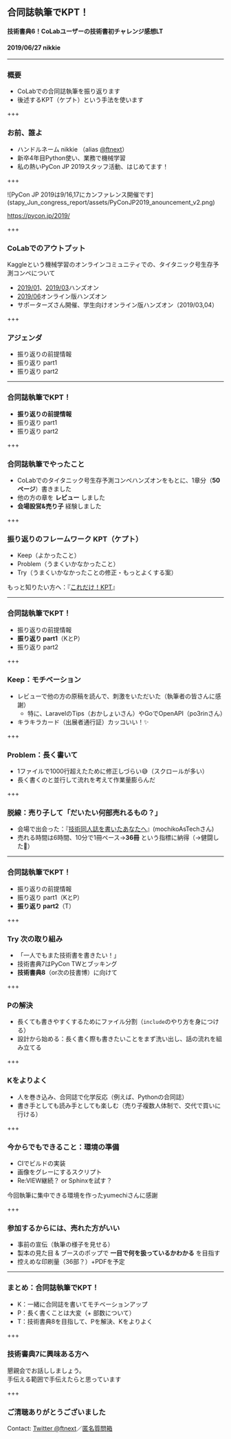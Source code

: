 ## 合同誌執筆でKPT！
#### 技術書典6！CoLabユーザーの技術書初チャレンジ感想LT
#### 2019/06/27 nikkie

---

### 概要

- CoLabでの合同誌執筆を振り返ります
- 後述するKPT（ケプト）という手法を使います

+++

### お前、誰よ

- ハンドルネーム nikkie （alias [@ftnext](https://twitter.com/ftnext)）
- 新卒4年目Python使い、業務で機械学習
- 私の熱いPyCon JP 2019スタッフ活動、はじめてます！

+++

<span class="eighty-percent-img">
![PyCon JP 2019は9/16,17にカンファレンス開催です](stapy_Jun_congress_report/assets/PyConJP2019_anouncement_v2.png)
</span>

https://pycon.jp/2019/

+++

### CoLabでのアウトプット

Kaggleという機械学習のオンラインコミュニティでの、タイタニック号生存予測コンペについて

- [2019/01](https://gitpitch.com/ftnext/2019_slides/master?p=spz_Jan_titanic_handson)、[2019/03](https://gitpitch.com/ftnext/2019_slides/master?p=spz_Mar_titanic_handson2)ハンズオン
- [2019/06](https://gitpitch.com/ftnext/2019_slides/master?p=spz_Jun_titanic_handson3)オンライン版ハンズオン
- サポーターズさん開催、学生向けオンライン版ハンズオン（2019/03,04）

+++

### アジェンダ

- 振り返りの前提情報
- 振り返り part1
- 振り返り part2

---

### 合同誌執筆でKPT！

- **振り返りの前提情報**
- 振り返り part1
- 振り返り part2

+++

### 合同誌執筆でやったこと

- CoLabでのタイタニック号生存予測コンペハンズオンをもとに、1章分（**50ページ**）書きました
- 他の方の章を **レビュー** しました
- **会場設営&売り子** 経験しました

+++

### 振り返りのフレームワーク KPT（ケプト）

- Keep（よかったこと）
- Problem（うまくいかなかったこと）
- Try（うまくいかなかったことの修正・もっとよくする案）

もっと知りたい方へ：『[これだけ！KPT](https://www.amazon.co.jp/dp/B00EVHZPS0/)』

---

### 合同誌執筆でKPT！

- 振り返りの前提情報
- **振り返り part1**（KとP）
- 振り返り part2

+++

### Keep：モチベーション

- レビューで他の方の原稿を読んで、刺激をいただいた（執筆者の皆さんに感謝）
  - 特に、LaravelのTips（おかしょいさん）やGoでOpenAPI（po3rinさん）
- キラキラカード（出展者通行証）カッコいい！✨

+++

### Problem：長く書いて

- 1ファイルで1000行超えたために修正しづらい😅（スクロールが多い）
- 長く書くのと並行して流れを考えて作業量膨らんだ

+++

### 脱線：売り子して「だいたい何部売れるもの？」

- 会場で出会った：『[技術同人誌を書いたあなたへ](https://booth.pm/ja/items/1316774)』(mochikoAsTechさん)
- 売れる時間は6時間、10分で1冊ペース→**36冊** という指標に納得（→健闘した👏）

---

### 合同誌執筆でKPT！

- 振り返りの前提情報
- 振り返り part1（KとP）
- **振り返り part2**（T）

+++

### Try 次の取り組み

- 「一人でもまた技術書を書きたい！」
- 技術書典7はPyCon TWとブッキング
- **技術書典8**（or次の技書博）に向けて

+++

### Pの解決

- 長くても書きやすくするためにファイル分割（`include`のやり方を身につける）
- 設計から始める：長く書く際も書きたいことをまず洗い出し、話の流れを組み立てる

+++

### Kをよりよく

- 人を巻き込み、合同誌で化学反応（例えば、Pythonの合同誌）
- 書き手としても読み手としても楽しむ（売り子複数人体制で、交代で買いに行ける）

+++

### 今からでもできること：環境の準備

- CIでビルドの実装
- 画像をグレーにするスクリプト
- Re:VIEW継続？ or Sphinxを試す？

今回執筆に集中できる環境を作ったyumechiさんに感謝

+++

### 参加するからには、売れた方がいい

- 事前の宣伝（執筆の様子を見せる）
- 製本の見た目 & ブースのポップで **一目で何を扱っているかわかる** を目指す
- 控えめな印刷量（36部？）+PDFを予定

---

### まとめ：合同誌執筆でKPT！

- K：一緒に合同誌を書いてモチベーションアップ
- P：長く書くことは大変（+ 部数について）
- T：技術書典8を目指して、Pを解決、Kをよりよく

+++

### 技術書典7に興味ある方へ

懇親会でお話ししましょう。  
手伝える範囲で手伝えたらと思っています

+++

### ご清聴ありがとうございました
Contact: [Twitter @ftnext](https://twitter.com/ftnext)／[匿名質問箱](https://peing.net/ja/ftnext)
